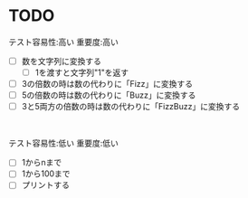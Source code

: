 TODO
============

テスト容易性:高い 重要度:高い

- [ ] 数を文字列に変換する
   - [ ] 1を渡すと文字列"1"を返す
- [ ] 3の倍数の時は数の代わりに「Fizz」に変換する
- [ ] 5の倍数の時は数の代わりに「Buzz」に変換する
- [ ] 3と5両方の倍数の時は数の代わりに「FizzBuzz」に変換する

<br>

テスト容易性:低い 重要度:低い

- [ ] 1からnまで
- [ ] 1から100まで
- [ ] プリントする
